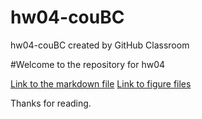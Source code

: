 # hw04-couBC
hw04-couBC created by GitHub Classroom


#Welcome to the repository for hw04

[Link to the markdown file](hw04_cou.md)
[Link to figure files](hw04_cou_files/figure-markdown_github)

Thanks for reading.
